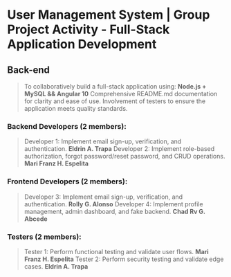 # User Management System | Group Project Activity - Full-Stack Application Development
## Back-end
> To collaboratively build a full-stack application using: **Node.js + MySQL && Angular 10**
> Comprehensive README.md documentation for clarity and ease of use.
> Involvement of testers to ensure the application meets quality standards.

### Backend Developers (2 members):
> Developer 1: Implement email sign-up, verification, and authentication. **Eldrin A. Trapa**
> Developer 2: Implement role-based authorization, forgot password/reset password, and CRUD operations. **Mari Franz H. Espelita**

### Frontend Developers (2 members):
> Developer 3: Implement email sign-up, verification, and authentication. **Rolly G. Alonso**
> Developer 4: Implement profile management, admin dashboard, and fake backend. **Chad Rv G. Abcede**

### Testers (2 members):
> Tester 1: Perform functional testing and validate user flows. **Mari Franz H. Espelita**
> Tester 2: Perform security testing and validate edge cases. **Eldrin A. Trapa**
